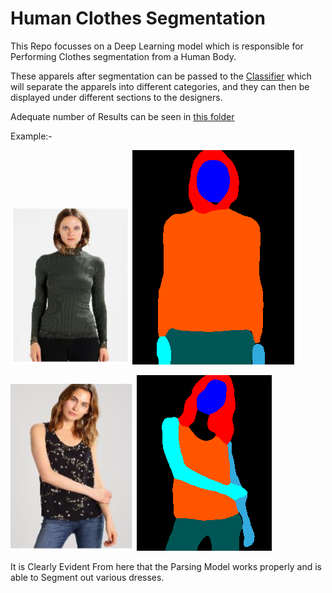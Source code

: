 # Human Clothes Segmentation
This Repo focusses on a Deep Learning model which is responsible for Performing Clothes segmentation from a Human Body.

These apparels after segmentation can be passed to the [Classifier](https://github.com/Debanitrkl/FlipkartGrid/tree/master/Cloth_Classifier) which will separate the apparels into different categories, and they can then be displayed under different sections to the designers.

Adequate number of Results can be seen in [this folder](https://github.com/Debanitrkl/FlipkartGrid/tree/master/human_parsing/Results)

Example:-

![Normal Image](https://github.com/Debanitrkl/FlipkartGrid/blob/master/human_parsing/Results/1/Capture.PNG) ![Parsed Image](https://github.com/Debanitrkl/FlipkartGrid/blob/master/human_parsing/Results/1/example_person_vis.png)

![Normal Image](https://github.com/Debanitrkl/FlipkartGrid/blob/master/human_parsing/Results/4/Capture.PNG) ![Parsed Image](https://github.com/Debanitrkl/FlipkartGrid/blob/master/human_parsing/Results/4/example_person_vis.png)

It is Clearly Evident From here that the Parsing Model works properly and is able to Segment out various dresses.
